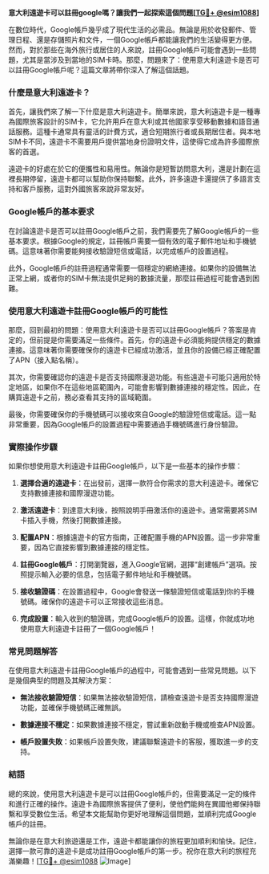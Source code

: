 **意大利遠遊卡可以註冊google嗎？讓我們一起探索這個問題[[TG💪+ @esim1088](https://t.me/s/esim1088)]**

在數位時代，Google帳戶幾乎成了現代生活的必需品。無論是用於收發郵件、管理日程、還是存儲照片和文件，一個Google帳戶都能讓我們的生活變得更方便。然而，對於那些在海外旅行或居住的人來說，註冊Google帳戶可能會遇到一些問題，尤其是當涉及到當地的SIM卡時。那麼，問題來了：使用意大利遠遊卡是否可以註冊Google帳戶呢？這篇文章將帶你深入了解這個話題。

### 什麼是意大利遠遊卡？

首先，讓我們來了解一下什麼是意大利遠遊卡。簡單來說，意大利遠遊卡是一種專為國際旅客設計的SIM卡，它允許用戶在意大利或其他國家享受移動數據和語音通話服務。這種卡通常具有靈活的計費方式，適合短期旅行者或長期居住者。與本地SIM卡不同，遠遊卡不需要用戶提供當地身份證明文件，這使得它成為許多國際旅客的首選。

遠遊卡的好處在於它的便攜性和易用性。無論你是短暫訪問意大利，還是計劃在這裡長期停留，遠遊卡都可以幫助你保持聯繫。此外，許多遠遊卡還提供了多語言支持和客戶服務，這對外國旅客來說非常友好。

### Google帳戶的基本要求

在討論遠遊卡是否可以註冊Google帳戶之前，我們需要先了解Google帳戶的一些基本要求。根據Google的規定，註冊帳戶需要一個有效的電子郵件地址和手機號碼。這意味著你需要能夠接收驗證短信或電話，以完成帳戶的設置過程。

此外，Google帳戶的註冊過程通常需要一個穩定的網絡連接。如果你的設備無法正常上網，或者你的SIM卡無法提供足夠的數據流量，那麼註冊過程可能會遇到困難。

### 使用意大利遠遊卡註冊Google帳戶的可能性

那麼，回到最初的問題：使用意大利遠遊卡是否可以註冊Google帳戶？答案是肯定的，但前提是你需要滿足一些條件。首先，你的遠遊卡必須能夠提供穩定的數據連接。這意味著你需要確保你的遠遊卡已經成功激活，並且你的設備已經正確配置了APN（接入點名稱）。

其次，你需要確認你的遠遊卡是否支持國際漫遊功能。有些遠遊卡可能只適用於特定地區，如果你不在這些地區範圍內，可能會影響到數據連接的穩定性。因此，在購買遠遊卡之前，務必查看其支持的區域範圍。

最後，你需要確保你的手機號碼可以接收來自Google的驗證短信或電話。這一點非常重要，因為Google帳戶的設置過程中需要通過手機號碼進行身份驗證。

### 實際操作步驟

如果你想使用意大利遠遊卡註冊Google帳戶，以下是一些基本的操作步驟：

1. **選擇合適的遠遊卡**：在出發前，選擇一款符合你需求的意大利遠遊卡。確保它支持數據連接和國際漫遊功能。
   
2. **激活遠遊卡**：到達意大利後，按照說明手冊激活你的遠遊卡。通常需要將SIM卡插入手機，然後打開數據連接。

3. **配置APN**：根據遠遊卡的官方指南，正確配置手機的APN設置。這一步非常重要，因為它直接影響到數據連接的穩定性。

4. **註冊Google帳戶**：打開瀏覽器，進入Google官網，選擇“創建帳戶”選項。按照提示輸入必要的信息，包括電子郵件地址和手機號碼。

5. **接收驗證碼**：在設置過程中，Google會發送一條驗證短信或電話到你的手機號碼。確保你的遠遊卡可以正常接收這些消息。

6. **完成設置**：輸入收到的驗證碼，完成Google帳戶的設置。這樣，你就成功地使用意大利遠遊卡註冊了一個Google帳戶！

### 常見問題解答

在使用意大利遠遊卡註冊Google帳戶的過程中，可能會遇到一些常見問題。以下是幾個典型的問題及其解決方案：

- **無法接收驗證短信**：如果無法接收驗證短信，請檢查遠遊卡是否支持國際漫遊功能，並確保手機號碼正確無誤。

- **數據連接不穩定**：如果數據連接不穩定，嘗試重新啟動手機或檢查APN設置。

- **帳戶設置失敗**：如果帳戶設置失敗，建議聯繫遠遊卡的客服，獲取進一步的支持。

### 結語

總的來說，使用意大利遠遊卡是可以註冊Google帳戶的，但需要滿足一定的條件和進行正確的操作。遠遊卡為國際旅客提供了便利，使他們能夠在異國他鄉保持聯繫和享受數位生活。希望本文能幫助你更好地理解這個問題，並順利完成Google帳戶的註冊。

無論你是在意大利旅遊還是工作，遠遊卡都能讓你的旅程更加順利和愉快。記住，選擇一款可靠的遠遊卡是成功註冊Google帳戶的第一步。祝你在意大利的旅程充滿樂趣！[[TG💪+ @esim1088](https://t.me/s/esim1088) ![Image](https://i.postimg.cc/4NQfJmqS/Snipaste-2025-05-13-00-14-12.png)]